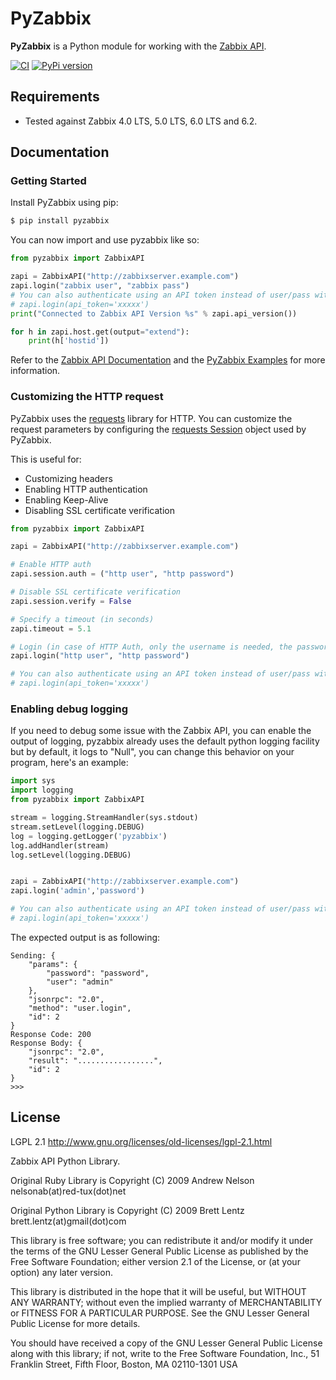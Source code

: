 # PyZabbix

**PyZabbix** is a Python module for working with the [Zabbix API](https://www.zabbix.com/documentation/current/manual/api/reference).

[![CI](https://github.com/lukecyca/pyzabbix/actions/workflows/ci.yml/badge.svg)](https://github.com/lukecyca/pyzabbix/actions/workflows/ci.yml)
[![PyPi version](https://img.shields.io/pypi/v/pyzabbix.svg)](https://pypi.python.org/pypi/pyzabbix/)

## Requirements

- Tested against Zabbix 4.0 LTS, 5.0 LTS, 6.0 LTS and 6.2.

## Documentation

### Getting Started

Install PyZabbix using pip:

```bash
$ pip install pyzabbix
```

You can now import and use pyzabbix like so:

```python
from pyzabbix import ZabbixAPI

zapi = ZabbixAPI("http://zabbixserver.example.com")
zapi.login("zabbix user", "zabbix pass")
# You can also authenticate using an API token instead of user/pass with Zabbix >= 5.4
# zapi.login(api_token='xxxxx')
print("Connected to Zabbix API Version %s" % zapi.api_version())

for h in zapi.host.get(output="extend"):
    print(h['hostid'])
```

Refer to the [Zabbix API Documentation](https://www.zabbix.com/documentation/current/manual/api/reference) and the [PyZabbix Examples](https://github.com/lukecyca/pyzabbix/tree/master/examples) for more information.

### Customizing the HTTP request

PyZabbix uses the [requests](https://requests.readthedocs.io/en/master/) library for HTTP. You can customize the request parameters by configuring the [requests Session](https://requests.readthedocs.io/en/master/user/advanced/#session-objects) object used by PyZabbix.

This is useful for:

- Customizing headers
- Enabling HTTP authentication
- Enabling Keep-Alive
- Disabling SSL certificate verification

```python
from pyzabbix import ZabbixAPI

zapi = ZabbixAPI("http://zabbixserver.example.com")

# Enable HTTP auth
zapi.session.auth = ("http user", "http password")

# Disable SSL certificate verification
zapi.session.verify = False

# Specify a timeout (in seconds)
zapi.timeout = 5.1

# Login (in case of HTTP Auth, only the username is needed, the password, if passed, will be ignored)
zapi.login("http user", "http password")

# You can also authenticate using an API token instead of user/pass with Zabbix >= 5.4
# zapi.login(api_token='xxxxx')
```

### Enabling debug logging

If you need to debug some issue with the Zabbix API, you can enable the output of logging, pyzabbix already uses the default python logging facility but by default, it logs to "Null", you can change this behavior on your program, here's an example:

```python
import sys
import logging
from pyzabbix import ZabbixAPI

stream = logging.StreamHandler(sys.stdout)
stream.setLevel(logging.DEBUG)
log = logging.getLogger('pyzabbix')
log.addHandler(stream)
log.setLevel(logging.DEBUG)


zapi = ZabbixAPI("http://zabbixserver.example.com")
zapi.login('admin','password')

# You can also authenticate using an API token instead of user/pass with Zabbix >= 5.4
# zapi.login(api_token='xxxxx')

```

The expected output is as following:

```
Sending: {
    "params": {
        "password": "password",
        "user": "admin"
    },
    "jsonrpc": "2.0",
    "method": "user.login",
    "id": 2
}
Response Code: 200
Response Body: {
    "jsonrpc": "2.0",
    "result": ".................",
    "id": 2
}
>>>
```

## License

LGPL 2.1 http://www.gnu.org/licenses/old-licenses/lgpl-2.1.html

Zabbix API Python Library.

Original Ruby Library is Copyright (C) 2009 Andrew Nelson nelsonab(at)red-tux(dot)net

Original Python Library is Copyright (C) 2009 Brett Lentz brett.lentz(at)gmail(dot)com

This library is free software; you can redistribute it and/or
modify it under the terms of the GNU Lesser General Public
License as published by the Free Software Foundation; either
version 2.1 of the License, or (at your option) any later version.

This library is distributed in the hope that it will be useful,
but WITHOUT ANY WARRANTY; without even the implied warranty of
MERCHANTABILITY or FITNESS FOR A PARTICULAR PURPOSE. See the GNU
Lesser General Public License for more details.

You should have received a copy of the GNU Lesser General Public
License along with this library; if not, write to the Free Software
Foundation, Inc., 51 Franklin Street, Fifth Floor, Boston, MA 02110-1301 USA
